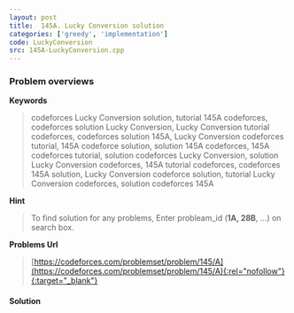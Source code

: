 ```yaml
---
layout: post
title:  145A. Lucky Conversion solution
categories: ['greedy', 'implementation']
code: LuckyConversion
src: 145A-LuckyConversion.cpp
---
```

### **Problem overviews**

**Keywords**
> codeforces Lucky Conversion solution, tutorial 145A codeforces, codeforces solution Lucky Conversion, Lucky Conversion tutorial codeforces, codeforces solution 145A, Lucky Conversion codeforces tutorial, 145A codeforce solution, solution 145A codeforces, 145A codeforces tutorial, solution codeforces Lucky Conversion, solution Lucky Conversion codeforces, 145A tutorial codeforces, codeforces 145A solution, Lucky Conversion codeforce solution, tutorial Lucky Conversion codeforces, solution codeforces 145A

**Hint**
> To find solution for any problems, Enter probleam_id (**1A, 28B**, ...) on search box. 

**Problems Url**
> [https://codeforces.com/problemset/problem/145/A](https://codeforces.com/problemset/problem/145/A){:rel="nofollow"}{:target="_blank"}

#### **Solution**



